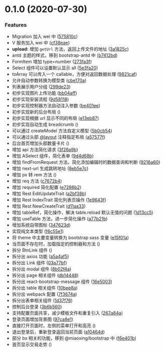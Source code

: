 # 0.1.0 (2020-07-30)


### Features

* Migration 加入 wei 中 ([575810c](https://github.com/miaoxing/admin/commit/575810c794f9b45f320ff02acbeedb31668f968c))
* V 服务加入 wei 中 ([cf38eae](https://github.com/miaoxing/admin/commit/cf38eae4f305e6493d707add0c77ef6aabd16735))
* **upload:** 增加 `getUrl` 方法，返回上传文件的地址 ([3a1825c](https://github.com/miaoxing/admin/commit/3a1825c51c875106a400836e5330fc3ecbe0ffb7))
* antd 主题的样式，移到 bootstrap-antd 中 ([b7412bd](https://github.com/miaoxing/admin/commit/b7412bd878984eca31211e4fc58c4fbbb7e250b4))
* FormItem 增加 type=number ([273fa3f](https://github.com/miaoxing/admin/commit/273fa3f0fbfabe15d11fa690e071a7bbf20e9444))
* Select 组件可以设置默认显示 all ([5e3fa20](https://github.com/miaoxing/admin/commit/5e3fa20697c01cee82d8c35afb43afcf04169e2a))
* toArray 可以传入一个 callable，方便对返回数据处理 ([9821caf](https://github.com/miaoxing/admin/commit/9821caf2378543724faf5ae9d3aa38841e7604fb))
* 允许自动参数转换为模型类 ([cbe170a](https://github.com/miaoxing/admin/commit/cbe170abed7906af1780722227765148bf0e611f))
* 列表展示用户分组 ([299de23](https://github.com/miaoxing/admin/commit/299de23e0aa5cd60ee5293753ef3364abda0200a))
* 初步实现图片上传功能 ([bb04aff](https://github.com/miaoxing/admin/commit/bb04aff8a9037f6593e85e1d6f3f28877258b5d5))
* 初步实现安装流程 ([9d58118](https://github.com/miaoxing/admin/commit/9d581183198a71266f062e4a5112d62ca3d6e9c9))
* 初步实现控制器方法自动注入参数 ([be401ee](https://github.com/miaoxing/admin/commit/be401eefd409c0d7dcca1d02d5adc0ddfc660bc6))
* 初步实现新的后台布局 ([](https://github.com/miaoxing/admin/commit/))
* 初步实现根据 url 显示不同的布局 ([e13eb87](https://github.com/miaoxing/admin/commit/e13eb878fadbafdda5df4c54d76cd0614e3453c7))
* 初步实现自动生成 breadcrumb ([](https://github.com/miaoxing/admin/commit/))
* 可以通过 createModel 方法自定义模型 ([5b0cb54](https://github.com/miaoxing/admin/commit/5b0cb54f946beb9ed6343b59fb3c3d411e9dc53f))
* 可以通过头部 [@layout](https://github.com/layout) 注释指定布局 ([a57577f](https://github.com/miaoxing/admin/commit/a57577fee9c2ef26ca429f69aadd3cd1ed1725bb))
* 后台首页增加头部数量卡片 ([](https://github.com/miaoxing/admin/commit/))
* 增加 api 方法简化请求 ([3f26a9b](https://github.com/miaoxing/admin/commit/3f26a9b2c0dfce7efe2cae2775eadb6018aa5515))
* 增加 ASelect 组件，简化表单 ([9d4d68b](https://github.com/miaoxing/admin/commit/9d4d68b8d28bdc40e97205e2f2ac3465e9aac9b9))
* 增加 findFromRequest 方法，简化添加编辑时的数据查询和判断 ([9216a60](https://github.com/miaoxing/admin/commit/9216a60f6f778f98286521b70ea6813843bf2eda))
* 增加 next-url 生成跳转地址 ([8eb5e7c](https://github.com/miaoxing/admin/commit/8eb5e7c77c08d53b1c19727afa050232c67bc466))
* 增加 px 转 rem 方法 ([](https://github.com/miaoxing/admin/commit/))
* 增加 req 方法 ([c7672b4](https://github.com/miaoxing/admin/commit/c7672b42003687b92e83f1eba2bbf2903fbe2ca5))
* 增加 required 简化配置 ([e7286b2](https://github.com/miaoxing/admin/commit/e7286b27a1404fce146991efafc23084c653dc65))
* 增加 Rest EditUpdateTrait ([a2bf38b](https://github.com/miaoxing/admin/commit/a2bf38b0ffd3b30b4229f4f7caa4c60a8f073919))
* 增加 Rest IndexTrait 简化列表页操作 ([1e9643f](https://github.com/miaoxing/admin/commit/1e9643fe6c6b1aaab550872466d26739b423e529))
* 增加 Rest NewCreateTrait ([d11aa33](https://github.com/miaoxing/admin/commit/d11aa338d46b06136828cdcae587ea8570517a27))
* 增加 tableRef，简化操作，解决 table.reload 默认无值的问题 ([1d13cc5](https://github.com/miaoxing/admin/commit/1d13cc5a498155cec422e4cc27c9e3edebd708c2))
* 增加 useTable 方法，进一步简化操作 ([a77b21b](https://github.com/miaoxing/admin/commit/a77b21b2c57dfae17fd30819c16e5902f5745881))
* 增加系统自带图标 ([347623d](https://github.com/miaoxing/admin/commit/347623d1e7bd577903ab9e6873e72fd600e9ee9e))
* 实现纯文本类型 ([f6c55e1](https://github.com/miaoxing/admin/commit/f6c55e1b968521fb9ab2901e39fa0bfdf7b30355))
* 将 theme 中主要变量转换为 bootstrap sass 变量 ([e15f01a](https://github.com/miaoxing/admin/commit/e15f01a9af15d3df40fb2f4ec8bcd13714721356))
* 当页面不存在时，加载指定的控制器和方法 ([](https://github.com/miaoxing/admin/commit/))
* 拆分 BtnLink 组件 ([](https://github.com/miaoxing/admin/commit/))
* 拆分出 axios 功能 ([a5a4af5](https://github.com/miaoxing/admin/commit/a5a4af50abb0e5fd22dd5fdf1833baacc2b427b2))
* 拆分出 Link 组件 ([03a77bf](https://github.com/miaoxing/admin/commit/03a77bfef8ba5ee1105b35933f6cd5b719973884))
* 拆分出 modal 组件 ([8b02f4a](https://github.com/miaoxing/admin/commit/8b02f4a5b8b33e63b4cedcb9ee56b522b6e0cea4))
* 拆分出 page 相关组件 ([db14448](https://github.com/miaoxing/admin/commit/db14448ec20e2ab5dd3328f9bcc102f101734837))
* 拆分出 react-bootstrap-message 组件 ([16e5003](https://github.com/miaoxing/admin/commit/16e50030a96d6de6976710745a6cfdae6ee311b4))
* 拆分出 table 相关组件 ([10bee8a](https://github.com/miaoxing/admin/commit/10bee8a2a304d4f84b27ef5b9b67e9b286dab793))
* 拆分出 webpack 配置 ([7f3674a](https://github.com/miaoxing/admin/commit/7f3674a223ffef4da750ee3f7533fc2d0ba84b0e))
* 拆分出表单相关组件 ([1d37f76](https://github.com/miaoxing/admin/commit/1d37f7639b0febd813db6a7374f5eccc306512a9))
* 控制后台登录 ([3b6b560](https://github.com/miaoxing/admin/commit/3b6b5601159d45d14944201a2f46fa278524c05f))
* 支持配置页面共享，减少模板文件和重复引入 ([267a84a](https://github.com/miaoxing/admin/commit/267a84a5df08e95e3337e10246e89233c95e5061))
* 登录页面增加背景图 ([97ca8e1](https://github.com/miaoxing/admin/commit/97ca8e149afaed65916dbcc92880643adafaef28))
* 直接打开页面时，左侧的菜单打开和高亮 ([](https://github.com/miaoxing/admin/commit/))
* 退出登录后，重新登录返回当前页面 ([a10464d](https://github.com/miaoxing/admin/commit/a10464d9b263edc792880168d5adea53a0c14fd5))
* 部分 bs 相关的功能，移到 @miaoxing/bootstrap 中 ([f6e401b](https://github.com/miaoxing/admin/commit/f6e401baa8a5aedc3dba393f6eadca71b3411417))
* 首页显示交易走势 ([](https://github.com/miaoxing/admin/commit/))
